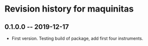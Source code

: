 # Revision history for maquinitas

## 0.1.0.0 -- 2019-12-17

* First version. Testing build of package, add first four instruments.
